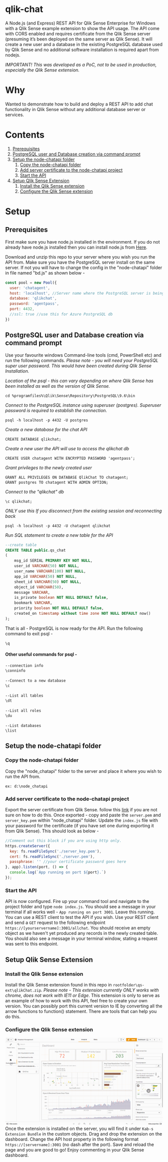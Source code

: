 # qlik-chat
A Node.js (and Express) REST API for Qlik Sense Enterprise for Windows with a Qlik Sense example extension to show the API usage. The API come with CORS enabled and requires certificate from the Qlik Sense server (presuming it’s been deployed on the same server as Qlik Sense). It will create a new user and a database in the existing PostgreSQL database used by Qlik Sense and no additional software installation is required apart from nodejs.

_IMPORTANT! This was developed as a PoC, not to be used in production, especially the Qlik Sense extension._


# Why
Wanted to demonstrate how to build and deploy a REST API to add chat functionality in Qlik Sense without any additional database server or services.


# Contents
1. [Prerequisites](#prerequisites)
2. [PostgreSQL user and Database creation via command prompt](#postgresql-user-and-database-creation-via-command-prompt)
3. [Setup the node-chatapi folder](#setup-the-node-chatapi-folder)
    1. [Copy the node-chatapi folder](#copy-the-node-chatapi-folder)
    2. [Add server certificate to the node-chatapi project](#add-server-certificate-to-the-node-chatapi-project)
    3. [Start the API](#start-the-api)
4. [Setup Qlik Sense Extension](#setup-qlik-sense-extension)
    1. [Install the Qlik Sense extension](#install-the-qlik-sense-extension)
    2. [Configure the Qlik Sense extension](#configure-the-qlik-sense-extension)


# Setup
## Prerequisites
First make sure you have node.js installed in the environment. If you do not already have node.js installed then you can install node.js from [Here](https://nodejs.org/en/).

Download and unzip this repo to your server where you wish you run the API from. Make sure you have the PostgreSQL server install on the same server. If not you will have to change the config in the "node-chatapi" folder in file named "bd.js" as shown below - 

```javascript
const pool = new Pool({
  user: 'chatagent',
  host: 'localhost', //Server name where the PostgreSQL server is being hosted
  database: 'qlikchat',
  password: 'agentpass',
  port: 4432,
  //ssl: true //use this for Azure PostgreSQL db
})
```

## PostgreSQL user and Database creation via command prompt
Use your favourite windows Command-line tools (cmd, PowerShell etc) and run the following commands. *Please note - you will need your PostgreSQL super user password. This would have been created during Qlik Sense Installation.* 

_Location of the psql - this can vary depending on where Qlik Sense has been installed as well as the version of Qlik Sense._ 
```
cd %programfiles%\Qlik\Sense\Repository\PostgreSQL\9.6\bin
```

_Connect to the PostgreSQL instance using superuser (postgres). Superuser password is required to establish the connection._
```
psql -h localhost -p 4432 -U postgres
```

_Create a new database for the chat API_
```
CREATE DATABASE qlikchat;
```

_Create a new user the API will use to access the qlikchat db_
```
CREATE USER chatagent WITH ENCRYPTED PASSWORD 'agentpass';
```

_Grant privileges to the newly created user_
```
GRANT ALL PRIVILEGES ON DATABASE QlikChat TO chatagent;
GRANT postgres TO chatagent WITH ADMIN OPTION;
```

_Connect to the "qlikchat" db_
```
\c qlikchat;
```
_ONLY use this If you disconnect from the existing session and reconnecting back_
```
psql -h localhost -p 4432 -U chatagent qlikchat
```

_Run SQL statement to create a new table for the API_ 
```sql
--create table
CREATE TABLE public.qs_chat
(
    msg_id SERIAL PRIMARY KEY NOT NULL,
    user_id VARCHAR(50) NOT NULL,
    user_name VARCHAR(100) NOT NULL,
    app_id VARCHAR(50) NOT NULL,
    sheet_id VARCHAR(50) NOT NULL,
    object_id VARCHAR(50),
    message VARCHAR,
    is_private boolean NOT NULL DEFAULT false,
    bookmark VARCHAR,
    priority boolean NOT NULL DEFAULT false,
    created_on timestamp without time zone NOT NULL DEFAULT now()
);
```

That is all - PostgreSQL is now ready for the API. Run the following command to exit psql - 
```
\q 
```

#### Other useful commands for psql - 
```
--connection info
\conninfo

--Connect to a new database
\c

--List all tables
\dt

--List all roles
\du

--List databases
\list
```


## Setup the node-chatapi folder
### Copy the node-chatapi folder
Copy the "node_chatapi" folder to the server and place it where you wish to run the API from. 
```
ex: d:\node_chatapi
```

### Add server certificate to the node-chatapi project
Export the server certificate from Qlik Sense. follow this [link](https://help.qlik.com/en-US/sense-admin/November2019/Subsystems/DeployAdministerQSE/Content/Sense_DeployAdminister/QSEoW/Administer_QSEoW/Managing_QSEoW/export-certificates.htm) if you are not sure on how to do this. Once exported - copy and paste the `server.pem` and `server_key.pem` within "node_chatapi" folder. Update the `index.js` file with your password for the certificate (if you have set one during exporting it from Qlik Sense). This should look as below - 

```javascript
//Comment out this block if you are using http only.
https.createServer({
  key: fs.readFileSync('./server_key.pem'),
  cert: fs.readFileSync('./server.pem'),
  passphrase: '' //your certificate password goes here
}, app).listen(port, () => {
  console.log(`App running on port ${port}.`)
});
```

### Start the API
API is now configured. Fire up your command tool and navigate to the project folder and type `node index.js`. You should see a message in your terminal if all works well - `App running on port 3001`. Leave this running. You can use a REST client to test the API if you wish. Use your REST client and send a `GET` request to the following endpoint `https://[yourservername]:3001/allchat`. You should receive an empty object as we haven't yet produced any records in the newly created table. You should also see a message in your terminal window, stating a request was sent to this endpoint.


## Setup Qlik Sense Extension
### Install the Qlik Sense extension
Install the Qlik Sense extension found in this repo in `rootfolder\qs-ext\qlikChat.zip`. *Please note - This extension currently ONLY works with chrome, does not work with IE11 or Edge*. This extension is only to serve as an example of how to work with this API, feel free to create your own version. You can possibly port this current version to IE by converting all the arrow functions to function() statement. There are tools that can help you do this.

### Configure the Qlik Sense extension
![qlik-chat in action!](qlik-chat.gif)
Once the extension is installed on the server, you will find it under `Kab-s Extension Bundle` in the custom objects. Drag and drop the extension on the dashboard. Change the API host property in the following format `https://[servername]:3001` (no dash after the port). Save and reload the page and you are good to go! Enjoy commenting in your Qlik Sense dashboard.
